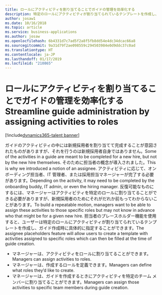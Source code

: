 ```yaml
---
title: ロールにアクティビティを割り当てることでガイドの管理を効率化する
description: 特定のロールにアクティビティが割り当てられているテンプレートを作成し、ガイド作成時に具体的に指定することができます。
author: josaw1
ms.date: 10/16/2018
ms.topic: article
ms.service: business-applications
ms.author: josaw
ms.openlocfilehash: 6b4331d7c7ad5f2a8f5fb8dd54e4dc34dcac66a8
ms.sourcegitcommit: 9a31d79f2ae098559c294503984e0d9ddc37c0ad
ms.translationtype: HT
ms.contentlocale: ja-JP
ms.lasthandoff: 01/17/2019
ms.locfileid: "210865"
---
```

#  <a name="streamline-guide-administration-by-assigning-activities-to-roles"></a><span data-ttu-id="1c576-103">ロールにアクティビティを割り当てることでガイドの管理を効率化する</span><span class="sxs-lookup"><span data-stu-id="1c576-103">Streamline guide administration by assigning activities to roles</span></span>


[!include[dynamics365-talent banner](../../includes/dynamics365-talent.md)]

<span data-ttu-id="1c576-104">ガイドのアクティビティの中には新規採用者を割り当てて完成することが意図されたものがありますが、それを行うのは新規採用者自身ではありません。</span><span class="sxs-lookup"><span data-stu-id="1c576-104">Some of the activities in a guide are meant to be completed for a new hire, but not by the new hire themselves.</span></span> <span data-ttu-id="1c576-105">そのために担当者の概念が導入されました。</span><span class="sxs-lookup"><span data-stu-id="1c576-105">This is why we introduced a notion of an assignee.</span></span> <span data-ttu-id="1c576-106">アクティビティに応じて、オンボーディング担当者、IT 管理者、または採用担当マネージャーが完了する必要があります。</span><span class="sxs-lookup"><span data-stu-id="1c576-106">Depending on the activity, it may need to be completed by the onboarding buddy, IT admin, or even the hiring manager.</span></span> <span data-ttu-id="1c576-107">反復可能なものにするには、マネージャーはアクティビティを特定のロールに割り当てることができる必要がありますが、新規採用者のためにそれがだれか前もってわからないことがあります。</span><span class="sxs-lookup"><span data-stu-id="1c576-107">To build a repeatable motion, managers want to be able to assign these activities to those specific roles but may not know in advance who that might be for a given new hire.</span></span> <span data-ttu-id="1c576-108">担当者のプレースホルダー機能を使用すると、ユーザーは特定のロールにアクティビティが割り当てられているテンプレートを作成し、ガイド作成時に具体的に指定することができます。</span><span class="sxs-lookup"><span data-stu-id="1c576-108">The assignee placeholders feature will allow users to create a template with activities assigned to specific roles which can then be filled at the time of guide creation.</span></span>

- <span data-ttu-id="1c576-109">マネージャーは、アクティビティをロールに割り当てることができます。</span><span class="sxs-lookup"><span data-stu-id="1c576-109">Managers can assign activities to roles.</span></span>
- <span data-ttu-id="1c576-110">マネージャーは、作成するロールを定義できます。</span><span class="sxs-lookup"><span data-stu-id="1c576-110">Managers can define what roles they’d like to create.</span></span>
- <span data-ttu-id="1c576-111">マネージャーは、ガイドを作成するときにアクティビティを特定のチーム メンバーに割り当てることができます。</span><span class="sxs-lookup"><span data-stu-id="1c576-111">Managers can assign those activities to specific team members during guide creation.</span></span>
